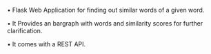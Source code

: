 
• Flask Web Application for finding out similar words of a given word.

• It Provides an bargraph with words and similarity scores for further clarification.

• It comes with a REST API.


